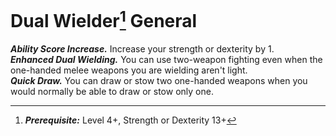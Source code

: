 # Dual Wielder[^1] <span class="md-tag">General</span>
***Ability Score Increase.*** Increase your strength or dexterity by 1.<br>
***Enhanced Dual Wielding.*** You can use two-weapon fighting even when the one-handed melee weapons you are wielding aren't light.<br>
***Quick Draw.*** You can draw or stow two one-handed weapons when you would normally be able to draw or stow only one.

[^1]: ***Prerequisite:*** Level 4+, Strength or Dexterity 13+